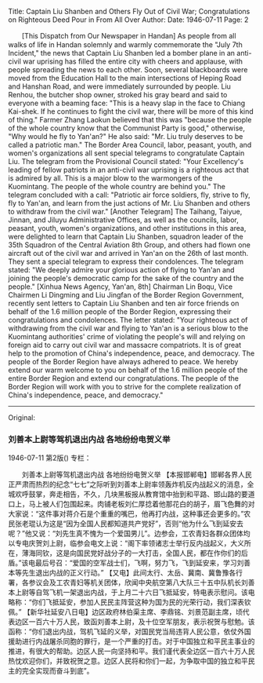 Title: Captain Liu Shanben and Others Fly Out of Civil War; Congratulations on Righteous Deed Pour in From All Over
Author:
Date: 1946-07-11
Page: 2

　　[This Dispatch from Our Newspaper in Handan] As people from all walks of life in Handan solemnly and warmly commemorate the "July 7th Incident," the news that Captain Liu Shanben led a bomber plane in an anti-civil war uprising has filled the entire city with cheers and applause, with people spreading the news to each other. Soon, several blackboards were moved from the Education Hall to the main intersections of Heping Road and Hanshan Road, and were immediately surrounded by people. Liu Renhou, the butcher shop owner, stroked his gray beard and said to everyone with a beaming face: "This is a heavy slap in the face to Chiang Kai-shek. If he continues to fight the civil war, there will be more of this kind of thing." Farmer Zhang Laokun believed that this was "because the people of the whole country know that the Communist Party is good," otherwise, "Why would he fly to Yan'an?" He also said: "Mr. Liu truly deserves to be called a patriotic man." The Border Area Council, labor, peasant, youth, and women's organizations all sent special telegrams to congratulate Captain Liu. The telegram from the Provisional Council stated: "Your Excellency's leading of fellow patriots in an anti-civil war uprising is a righteous act that is admired by all. This is a major blow to the warmongers of the Kuomintang. The people of the whole country are behind you." The telegram concluded with a call: "Patriotic air force soldiers, fly, strive to fly, fly to Yan'an, and learn from the just actions of Mr. Liu Shanben and others to withdraw from the civil war."
    [Another Telegram] The Taihang, Taiyue, Jinnan, and Jiluyu Administrative Offices, as well as the councils, labor, peasant, youth, women's organizations, and other institutions in this area, were delighted to learn that Captain Liu Shanben, squadron leader of the 35th Squadron of the Central Aviation 8th Group, and others had flown one aircraft out of the civil war and arrived in Yan'an on the 26th of last month. They sent a special telegram to express their condolences. The telegram stated: "We deeply admire your glorious action of flying to Yan'an and joining the people's democratic camp for the sake of the country and the people."
    [Xinhua News Agency, Yan'an, 8th] Chairman Lin Boqu, Vice Chairmen Li Dingming and Liu Jingfan of the Border Region Government, recently sent letters to Captain Liu Shanben and ten air force friends on behalf of the 1.6 million people of the Border Region, expressing their congratulations and condolences. The letter stated: "Your righteous act of withdrawing from the civil war and flying to Yan'an is a serious blow to the Kuomintang authorities' crime of violating the people's will and relying on foreign aid to carry out civil war and massacre compatriots. It is of great help to the promotion of China's independence, peace, and democracy. The people of the Border Region have always adhered to peace. We hereby extend our warm welcome to you on behalf of the 1.6 million people of the entire Border Region and extend our congratulations. The people of the Border Region will work with you to strive for the complete realization of China's independence, peace, and democracy."



<hr /> 

Original: 


### 刘善本上尉等驾机退出内战  各地纷纷电贺义举

1946-07-11
第2版()
专栏：

　　刘善本上尉等驾机退出内战
    各地纷纷电贺义举
    【本报邯郸电】邯郸各界人民正严肃而热烈的纪念“七七”之际听到刘善本上尉率领轰炸机反内战起义的消息，全城欢呼鼓掌，奔走相告，不久，几块黑板报从教育馆中抬到和平路、邯山路的要道口上，马上被人们包围起来。肉铺老板刘仁厚捻着他那花白的胡子，眉飞色舞的对大家说：“这件事对蒋介石是个重重的嘴巴，他再打内战，这种事还会更多的。”农民张老琨认为这是“因为全国人民都知道共产党好”，否则“他为什么飞到延安去呢？”他又说：“刘先生真不愧为一个爱国男儿”。边参会，工农青妇各群众团体均以专电庆贺刘上尉，临参会电文上说：“阁下率领诸志士举行反内战起义，大义所在，薄海同钦，这是向国民党好战分子的一大打击，全国人民，都在作你们的后盾。”该电最后号召：“爱国的空军战士们，飞啊，努力飞，飞到延安来，学习刘善本等先生退出内战的正义行动。”
    【又电】此间太行、太岳、冀南、冀鲁豫各行署，各参议会及工农青妇等机关团体，欣闻中央航空第八大队三十五中队机长刘善本上尉等自驾飞机一架退出内战，于上月二十六日飞抵延安，特电表示慰问。该电略称：“你们飞抵延安，参加人民民主阵营这种为国为民的光荣行动，我们深表钦佩。”
    【新华社延安八日电】边区政府林伯渠主席、李鼎铭、刘景范副主席，顷代表边区一百六十万人民，致函刘善本上尉，及十位空军朋友，表示祝贺与慰勉。该函称：“你们退出内战，驾机飞延的义举，对国民党当局违背人民公意，依仗外国援助进行内战屠杀同胞的罪行，是一个严重的打击。对于中国独立和平民主事业的推进，有很大的帮助。边区人民一向坚持和平。我们谨代表全边区一百六十万人民热忱欢迎你们，并致祝贺之意。边区人民将和你们一起，为争取中国的独立和平民主的完全实现而奋斗到底”。
